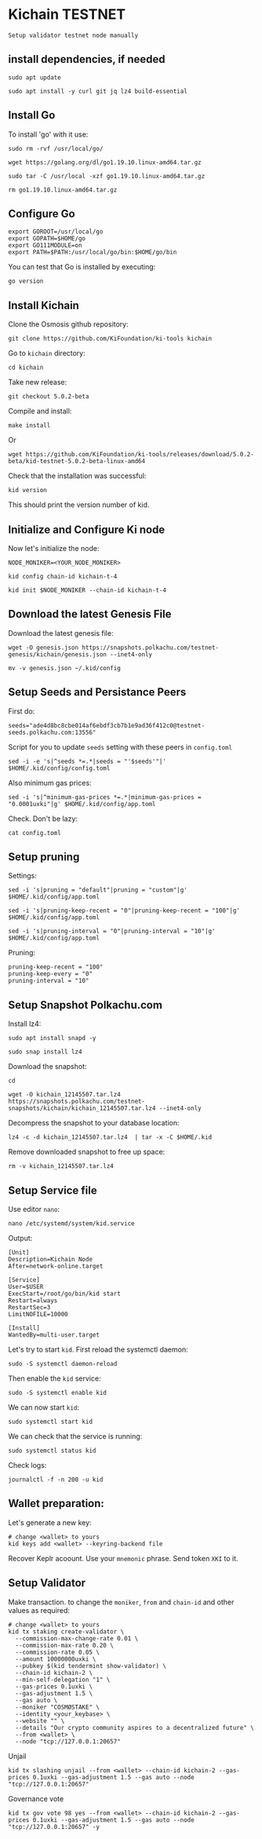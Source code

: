 # Kichain TESTNET
``Setup validator testnet node manually``

## install dependencies, if needed
```console
sudo apt update
```
```console
sudo apt install -y curl git jq lz4 build-essential
```
## Install Go

To install 'go' with it use:
```console
sudo rm -rvf /usr/local/go/
```
```console
wget https://golang.org/dl/go1.19.10.linux-amd64.tar.gz
```
```console
sudo tar -C /usr/local -xzf go1.19.10.linux-amd64.tar.gz
```
```console
rm go1.19.10.linux-amd64.tar.gz
```

## Configure Go
```console
export GOROOT=/usr/local/go
export GOPATH=$HOME/go
export GO111MODULE=on
export PATH=$PATH:/usr/local/go/bin:$HOME/go/bin
```

You can test that Go is installed by executing:
```console
go version
```
## Install Kichain

Clone the Osmosis github repository:
```console
git clone https://github.com/KiFoundation/ki-tools kichain
```

Go to ``kichain`` directory:
```console
cd kichain
```

Take new release:
```console
git checkout 5.0.2-beta
```

Compile and install:
```console
make install
```
Or
```console
wget https://github.com/KiFoundation/ki-tools/releases/download/5.0.2-beta/kid-testnet-5.0.2-beta-linux-amd64
```
Check that the installation was successful:
```console
kid version
```

This should print the version number of kid.

## Initialize and Configure Ki node

Now let's initialize the node:
```console
NODE_MONIKER=<YOUR_NODE_MONIKER>
```
```console
kid config chain-id kichain-t-4
```
```console
kid init $NODE_MONIKER --chain-id kichain-t-4
```

## Download the latest Genesis File

Download the latest genesis file:
```console
wget -O genesis.json https://snapshots.polkachu.com/testnet-genesis/kichain/genesis.json --inet4-only
```
```console
mv -v genesis.json ~/.kid/config
```

## Setup Seeds and Persistance Peers

First do:
```console
seeds="ade4d8bc8cbe014af6ebdf3cb7b1e9ad36f412c0@testnet-seeds.polkachu.com:13556"
```
Script for you to update ``seeds`` setting with these peers in ``config.toml``
```console
sed -i -e 's|^seeds *=.*|seeds = "'$seeds'"|' $HOME/.kid/config/config.toml
```

Also minimum gas prices:
```console
sed -i 's|^minimum-gas-prices *=.*|minimum-gas-prices = "0.0001uxki"|g' $HOME/.kid/config/app.toml
```

Check. Don't be lazy:
```console
cat config.toml
```

## Setup pruning

Settings:
```console
sed -i 's|pruning = "default"|pruning = "custom"|g' $HOME/.kid/config/app.toml
```
```console
sed -i 's|pruning-keep-recent = "0"|pruning-keep-recent = "100"|g' $HOME/.kid/config/app.toml
```
```console
sed -i 's|pruning-interval = "0"|pruning-interval = "10"|g' $HOME/.kid/config/app.toml
```

Pruning:
```
pruning-keep-recent = "100"
pruning-keep-every = "0"
pruning-interval = "10"
```

## Setup Snapshot Polkachu.com

Install lz4:
```console
sudo apt install snapd -y
```
```console
sudo snap install lz4
```

Download the snapshot:
```console
cd
```
```console
wget -O kichain_12145507.tar.lz4 https://snapshots.polkachu.com/testnet-snapshots/kichain/kichain_12145507.tar.lz4 --inet4-only
```

Decompress the snapshot to your database location:
```console
lz4 -c -d kichain_12145507.tar.lz4  | tar -x -C $HOME/.kid
```

Remove downloaded snapshot to free up space:
```console
rm -v kichain_12145507.tar.lz4
```

## Setup Service file

Use editor ``nano``:
```console
nano /etc/systemd/system/kid.service
```

Output:
```
[Unit]
Description=Kichain Node
After=network-online.target

[Service]
User=$USER
ExecStart=/root/go/bin/kid start
Restart=always
RestartSec=3
LimitNOFILE=10000

[Install]
WantedBy=multi-user.target
```

Let's try to start ``kid``. First reload the systemctl daemon:
```console
sudo -S systemctl daemon-reload
```

Then enable the ``kid`` service:
```console
sudo -S systemctl enable kid
```

We can now start ``kid``:
```console
sudo systemctl start kid
```

We can check that the service is running:
```console
sudo systemctl status kid
```

Check logs:
```console
journalctl -f -n 200 -u kid
```

## Wallet preparation:

Let's generate a new key:
```console
# change <wallet> to yours
kid keys add <wallet> --keyring-backend file
```

Recover Keplr acoount. Use your `mnemonic` phrase. 
Send token ``XKI`` to it. 

## Setup Validator

Make transaction. to change the ``moniker``, ``from`` and ``chain-id`` and other values as required:
```console
# change <wallet> to yours
kid tx staking create-validator \
  --commission-max-change-rate 0.01 \
  --commission-max-rate 0.20 \
  --commission-rate 0.05 \
  --amount 10000000uxki \
  --pubkey $(kid tendermint show-validator) \
  --chain-id kichain-2 \
  --min-self-delegation "1" \
  --gas-prices 0.1uxki \
  --gas-adjustment 1.5 \
  --gas auto \
  --moniker "COSMØSTAKE" \
  --identity <your_keybase> \
  --website "" \
  --details "Our crypto community aspires to a decentralized future" \
  --from <wallet> \
  --node "tcp://127.0.0.1:20657"
  ```
Unjail
  ```console
  kid tx slashing unjail --from <wallet> --chain-id kichain-2 --gas-prices 0.1uxki --gas-adjustment 1.5 --gas auto --node "tcp://127.0.0.1:20657"
  ```
  
  Governance vote
  ```console
  kid tx gov vote 98 yes --from <wallet> --chain-id kichain-2 --gas-prices 0.1uxki --gas-adjustment 1.5 --gas auto --node "tcp://127.0.0.1:20657" -y
  ```
